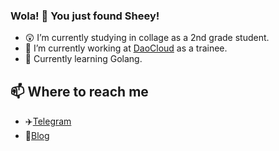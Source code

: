 ### Wola! 🥳 You just found Sheey!

- 😲 I’m currently studying in collage as a 2nd grade student.
- 🔭 I’m currently working at [DaoCloud](https://daocloud.io) as a trainee.
- 🌱 Currently learning Golang.

## 📫 Where to reach me

- ✈️[Telegram](https://t.me/sheey11)
- 📝[Blog](https://sheey.moe)

<!--
**Sheey11/Sheey11** is a ✨ _special_ ✨ repository because its `README.md` (this file) appears on your GitHub profile.

Here are some ideas to get you started:

- 🔭 I’m currently working on ...
- 🌱 I’m currently learning ...
- 👯 I’m looking to collaborate on ...
- 🤔 I’m looking for help with ...
- 💬 Ask me about ...
- 📫 How to reach me: ...
- 😄 Pronouns: ...
- ⚡ Fun fact: ...
-->

